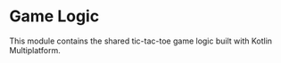 # Game Logic
This module contains the shared tic-tac-toe game logic built with Kotlin Multiplatform.